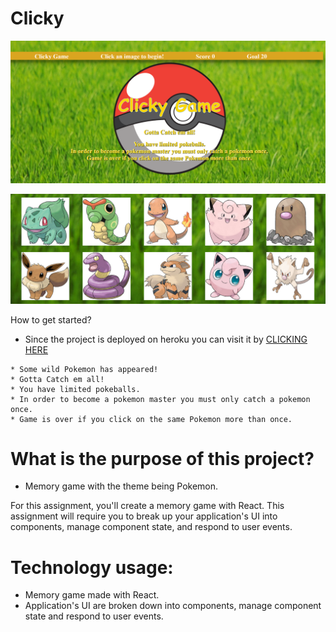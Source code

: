# Clicky
![Screenshot of app](https://github.com/Finishoff/Clicky/blob/master/public/assets/main%20updated.png)

![Screenshot of app](https://github.com/Finishoff/Clicky/blob/master/public/assets/capture.png)

How to get started?

   * Since the project is deployed on heroku you can visit it by 
    [CLICKING HERE](https://pokeball-master.herokuapp.com/)
    
    * Some wild Pokemon has appeared!
    * Gotta Catch em all!
    * You have limited pokeballs.
    * In order to become a pokemon master you must only catch a pokemon once.
    * Game is over if you click on the same Pokemon more than once.
    
# What is the purpose of this project?
   * Memory game with the theme being Pokemon.
   
   For this assignment, you'll create a memory game with React. This assignment will require you to break up your application's UI      into components, manage component state, and respond to user events.
   
# Technology usage:
  * Memory game made with React.
  * Application's UI are broken down into components, manage component state and respond to user events.
